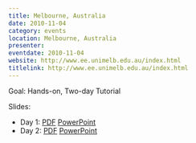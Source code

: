 ```yaml
---
title: Melbourne, Australia
date: 2010-11-04
category: events
location: Melbourne, Australia
presenter:
eventdate: 2010-11-04
website: http://www.ee.unimelb.edu.au/index.html
titlelink: http://www.ee.unimelb.edu.au/index.html
---
```


Goal: Hands-on, Two-day Tutorial

Slides:
- Day 1: [PDF](https://docs.google.com/open?id=0B4EuVzA5UdPRUDNRUTNyZnRtTzg) [PowerPoint](https://docs.google.com/open?id=0B4EuVzA5UdPRdlF2RXUtWkRSY1E)
- Day 2: [PDF](https://docs.google.com/open?id=0B4EuVzA5UdPRelZRVTNUeXZIRVU) [PowerPoint](https://docs.google.com/open?id=0B4EuVzA5UdPRNmVkLU1lRkJDWkU)
